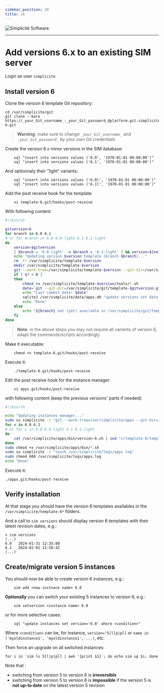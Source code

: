 ```yaml
---
sidebar_position: 20
title: v6
---
```


![Simplicit&eacute; Software](https://platform.simplicite.io/logos/logo250.png)
* * *

Add versions 6.x to an existing SIM server
==========================================

Login as user `simplicite`.

Install version 6
-----------------

Clone the version 6 template Git repository:

	cd /var/simplicite/git
	git clone --bare https://_your_Git_username_:_your_Git_password_@platform.git.simplicite.io/template-6.git

> **Warning**: make sure to change `_your_Git_username_` and `_your_Git_password_` by your own Git credentials

Create the version 6.x minor versions in the SIM database:
```
	sql "insert into versions values ('6.0', '1970-01-01 00:00:00')"
	sql "insert into versions values ('6.1', '1970-01-01 00:00:00')"
```
And optionnaly their "light" variants:
```
	sql "insert into versions values ('6.0l', '1970-01-01 00:00:00')"
	sql "insert into versions values ('6.1l', '1970-01-01 00:00:00')"
```
Add the post receive hook for the template:
```
	vi template-6.git/hooks/post-receive
```
With following content:

```bash
#!/bin/sh

gitversion=6
for branch in 6.0 6.1
# or for branch in 6.0 6.0-light 6.1 6.1-light
do
	version=$gitversion
	[ $branch = '6.0-light' -o $branch = '6.1-light' ] && version=${version}l
	echo "Updating version $version template (branch $branch)..."
	rm -fr /var/simplicite/template-$version
	mkdir /var/simplicite/template-$version
	git --work-tree=/var/simplicite/template-$version --git-dir=/var/simplicite/git/template-$gitversion.git checkout -f $branch
	if [ $? = 0 ]
	then
		chmod +x /var/simplicite/template-$version/tools/*.sh
		date=`git --git-dir=/var/simplicite/git/template-$gitversion.git log -1 --date=iso | awk '/^Date:/ { print $2" "$3 }'`
		echo "Last commit date: $date"
		sqlite3 /var/simplicite/data/apps.db "update versions set date = '$date' where version = '$version'"
		echo "Done"
	else
		echo "${branch} not (yet) available in /var/simplicite/git/template-$gitversion.git"
	fi
done
```

> **Note**: in the above steps you may not require all variants of version 6, adapt the commands/scripts accordingly

Make it executable:
```
	chmod +x template-6.git/hooks/post-receive
```
Execute it:
```
	./template-6.git/hooks/post-receive
```
Edit the post receive hook for the instance manager:
```
	vi apps.git/hooks/post-receive
```
with following content (keep the previous versions' parts if needed):

```bash
#!/bin/sh

echo "Updating instances manager..."
sudo su simplicite -c "git --work-tree=/var/simplicite/apps --git-dir=/var/simplicite/git/apps.git checkout -f master"
for v in 6.0 6.1
# or for v in 6.0 6.0-light 6.1 6.1-light
do
	cat /var/simplicite/apps/bin/version-6.sh | sed "s/template-6/template-$v/g" > /var/simplicite/apps/bin/version-$v.sh
done
sudo chmod +x /var/simplicite/apps/bin/*.sh
sudo su simplicite -c "touch /var/simplicite/logs/apps.log"
sudo chmod 660 /var/simplicite/logs/apps.log
echo "Done"
```

Execute it:

	./apps.git/hooks/post-receive

Verify installation
------------------

At that stage you should have the version 6 templates availables in the `/var/simplicite/template-6*` folders.

And a call to `sim versions` should display version 6 templates with their latest revision dates, e.g.:

```text
> sim versions
(...)
6.0   2024-01-31 12:35:00
6.1   2024-02-01 13:58:42
(...)
```

Create/migrate version 5 instances
----------------------------------

You should now be able to create version 6 instances, e.g.:
```
	sim add <new instnace name> 6.0
```
**Optionally** you can switch your existing 5 instances to version 6, e.g.:
```
	sim setversion <instance name> 6.0
```
or for more selective cases:
```
	sql "update instances set version='6.0' where <condition>"
```
Where `<condition>` can be, for instance, `version='5[l[p|pl]` or `name in ('myoldinstance1', 'myoldinstance1', ...)`, etc.

Then force an upgrade on all switched instances:

	for i in `sim ls 5[l|p|pl] | awk '{print $1}`; do echo sim up $i; done

Note that :

- switching from version 5 to version 6 is **irreversible**
- switching from version 5 to version 6 is **impossible** if the version 5 is **not up-to date** on the latest version 5 revision


